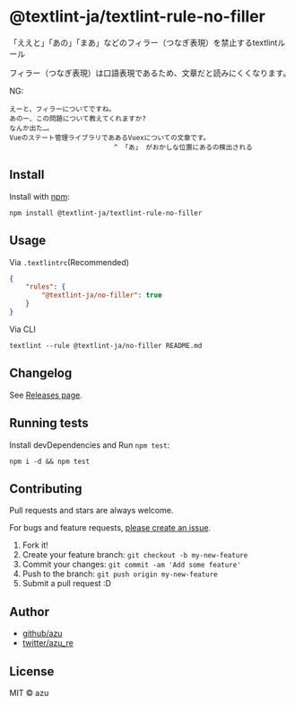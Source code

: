 # @textlint-ja/textlint-rule-no-filler

「ええと」「あの」「まあ」などのフィラー（つなぎ表現）を禁止するtextlintルール

フィラー（つなぎ表現）は口語表現であるため、文章だと読みにくくなります。

NG:

```
えーと、フィラーについてですね。
あのー、この問題について教えてくれますか?
なんか出た…。
Vueのステート管理ライブラリでああるVuexについての文章です。
                          ^ 「あ」 がおかしな位置にあるの検出される
```

## Install

Install with [npm](https://www.npmjs.com/):

    npm install @textlint-ja/textlint-rule-no-filler

## Usage

Via `.textlintrc`(Recommended)

```json
{
    "rules": {
        "@textlint-ja/no-filler": true
    }
}
```

Via CLI

```
textlint --rule @textlint-ja/no-filler README.md
```


## Changelog

See [Releases page](https://github.com/textlint-ja/textlint-rule-no-filler/releases).

## Running tests

Install devDependencies and Run `npm test`:

    npm i -d && npm test

## Contributing

Pull requests and stars are always welcome.

For bugs and feature requests, [please create an issue](https://github.com/textlint-ja/textlint-rule-no-filler/issues).

1. Fork it!
2. Create your feature branch: `git checkout -b my-new-feature`
3. Commit your changes: `git commit -am 'Add some feature'`
4. Push to the branch: `git push origin my-new-feature`
5. Submit a pull request :D

## Author

- [github/azu](https://github.com/azu)
- [twitter/azu_re](https://twitter.com/azu_re)

## License

MIT © azu
